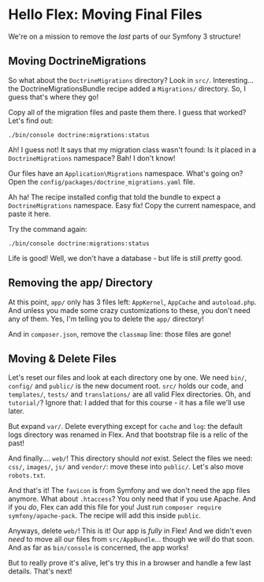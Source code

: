 # Hello Flex: Moving Final Files

We're on a mission to remove the *last* parts of our Symfony 3 structure!

## Moving DoctrineMigrations

So what about the `DoctrineMigrations` directory? Look in `src/`. Interesting...
the DoctrineMigrationsBundle recipe added a `Migrations/` directory. So, I guess
that's where they go!

Copy all of the migration files and paste them there. I guess that worked? Let's
find out:

```terminal
./bin/console doctrine:migrations:status
```

Ah! I guess not! It says that my migration class wasn't found: Is it placed in
a `DoctrineMigrations` namespace? Bah! I don't know! 

Our files have an `Application\Migrations` namespace. What's going on? Open the
`config/packages/doctrine_migrations.yaml` file.

Ah ha! The recipe installed config that told the bundle to expect a `DoctrineMigrations`
namespace. Easy fix! Copy the current namespace, and paste it here.

Try the command again:

```terminal-silent
./bin/console doctrine:migrations:status
```

Life is good! Well, we don't have a database - but life is still *pretty* good.

## Removing the app/ Directory

At this point, `app/` only has 3 files left: `AppKernel`, `AppCache` and `autoload.php`.
And unless you made some crazy customizations to these, you don't need any of them.
Yes, I'm telling you to delete the `app/` directory!

And in `composer.json`, remove the `classmap` line: those files are gone!

## Moving & Delete Files

Let's reset our files and look at each directory one by one. We need `bin/`,
`config/` and `public/` is the new document root. `src/` holds our code, and `templates/`,
`tests/` and `translations/` are all valid Flex directories. Oh, and `tutorial/`?
Ignore that: I added that for this course - it has a file we'll use later.

But expand `var/`. Delete everything except for `cache` and `log`: the default logs
directory was renamed in Flex. And that bootstrap file is a relic of the past!

And finally.... `web/`! This directory should *not* exist. Select the files we need:
`css/`, `images/`, `js/` and `vendor/`: move these into `public/`. Let's also move
`robots.txt`.

And that's it! The `favicon` is from Symfony and we don't need the app files anymore.
What about `.htaccess`? You only need that if you use Apache. And if you *do*, Flex
can add this file for you! Just run `composer require symfony/apache-pack`. The
recipe will add this inside `public`.

Anyways, delete `web/`! This is it! Our app is *fully* in Flex! And we didn't even
*need* to move all our files from `src/AppBundle`... though we *will* do that soon.
And as far as `bin/console` is concerned, the app works!

But to really prove it's alive, let's try this in a browser and handle a few last
details. That's next!
